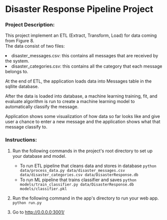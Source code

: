 # Disaster Response Pipeline Project
### Project Description:
This project implement an ETL (Extract, Transform, Load) for data coming from Figure 8.  
The data  consist of two files:
<li>disaster_messages.csv: this contains all messages that are received by the system.
<li>disaster_categories.csv: this contains all the category that each message belongs to.

At the end of ETL, the application loads data into Messages table in the sqllite database.  

After the data is loaded into database, a machine learning training, fit, and evaluate algorithm 
is run to create a machine learning model to automatically classify the message.

Application shows some visualization of how data so far looks like and give user a chance to enter 
a new message and the application shows what that message classify to.
 
### Instructions:
1. Run the following commands in the project's root directory to set up your database and model.

    - To run ETL pipeline that cleans data and stores in database
        `python data/process_data.py data/disaster_messages.csv data/disaster_categories.csv data/DisasterResponse.db`
    - To run ML pipeline that trains classifier and saves
        `python models/train_classifier.py data/DisasterResponse.db models/classifier.pkl`

2. Run the following command in the app's directory to run your web app.
    `python run.py`

3. Go to http://0.0.0.0:3001/
